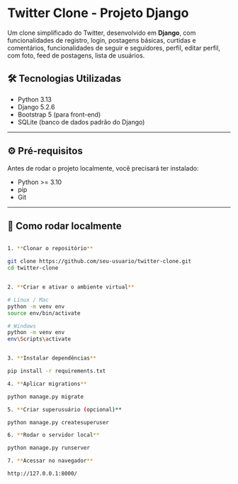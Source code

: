 # Twitter Clone - Projeto Django

Um clone simplificado do Twitter, desenvolvido em **Django**, com funcionalidades de registro, login, postagens básicas, curtidas e comentários, funcionalidades de seguir e seguidores, perfil, editar perfil, com foto, feed de postagens, lista de usuários.

## 🛠 Tecnologias Utilizadas
- Python 3.13  
- Django 5.2.6  
- Bootstrap 5 (para front-end)  
- SQLite (banco de dados padrão do Django)  

---

## ⚙ Pré-requisitos

Antes de rodar o projeto localmente, você precisará ter instalado:

- Python >= 3.10
- pip
- Git

---

## 🚀 Como rodar localmente
```bash

1. **Clonar o repositório**

git clone https://github.com/seu-usuario/twitter-clone.git
cd twitter-clone


2. **Criar e ativar o ambiente virtual**

# Linux / Mac
python -m venv env
source env/bin/activate

# Windows
python -m venv env
env\Scripts\activate


3. **Instalar dependências**

pip install -r requirements.txt

4. **Aplicar migrations**

python manage.py migrate

5. **Criar superusuário (opcional)**

python manage.py createsuperuser

6. **Rodar o servidor local**

python manage.py runserver

7. **Acessar no navegador**

http://127.0.0.1:8000/
